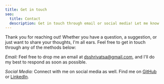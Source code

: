 ```yaml
---
title: Get in touch
seo:
  title: Contact
  description: Get in touch through email or social media! Let me know how I can help.
---
```


Thank you for reaching out! Whether you have a question, a suggestion, or just want to share your thoughts, I'm all ears. Feel free to get in touch through any of the methods below:

_Email:_
Feel free to drop me an email at [dsshrivatsa@gmail.com](mailto:dsshrivatsa@gmail.com), and I'll do my best to respond as soon as possible.

_Social Media:_
Connect with me on social media as well. Find me on [GitHub](https://github.com/ShrivatsaDeshpande/) or [LinkedIn](https://www.linkedin.com/in/shrivatsadeshpande/).
